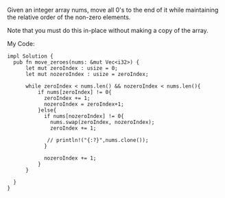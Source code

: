 
Given an integer array nums, move all 0's to the end of it while maintaining the relative order of the non-zero elements.

Note that you must do this in-place without making a copy of the array.

My Code:

```
impl Solution {
  pub fn move_zeroes(nums: &mut Vec<i32>) {
      let mut zeroIndex : usize = 0;
      let mut nozeroIndex : usize = zeroIndex;

      while zeroIndex < nums.len() && nozeroIndex < nums.len(){
          if nums[zeroIndex] != 0{
            zeroIndex += 1;
            nozeroIndex = zeroIndex+1;
          }else{
            if nums[nozeroIndex] != 0{
              nums.swap(zeroIndex, nozeroIndex);
              zeroIndex += 1;
              
             // println!("{:?}",nums.clone());
            }

            nozeroIndex += 1;
          }  
      }

  }
}
```
